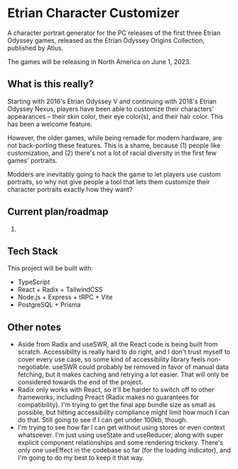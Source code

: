 # Etrian Character Customizer

A character portrait generator for the PC releases of the first three Etrian Odyssey games, released as the Etrian Odyssey Origins Collection, published by Atlus.

The games will be releasing in North America on June 1, 2023.

## What is this really?

Starting with 2016's Etrian Odyssey V and continuing with 2018's Etrian Odyssey Nexus, players have been able to customize their characters' appearances – their skin color, their eye color(s), and their hair color. This has been a welcome feature.

However, the older games, while being remade for modern hardware, are not back-porting these features. This is a shame, because (1) people like customization, and (2) there's not a lot of racial diversity in the first few games' portraits.

Modders are inevitably going to hack the game to let players use custom portraits, so why not give people a tool that lets them customize their character portraits exactly how they want?

## Current plan/roadmap

1.

## Tech Stack

This project will be built with:

- TypeScript
- React + Radix + TailwindCSS
- Node.js + Express + tRPC + Vite
- PostgreSQL + Prisma

## Other notes

- Aside from Radix and useSWR, all the React code is being built from scratch. Accessibility is really hard to do right, and I don't trust myself to cover every use case, so some kind of accessibility library feels non-negotiable. useSWR could probably be removed in favor of manual data fetching, but it makes caching and retrying a lot easier. That will only be considered towards the end of the project.
- Radix only works with React, so it'll be harder to switch off to other frameworks, including Preact (Radix makes no guarantees for compatibility). I'm trying to get the final app bundle size as small as possible, but hitting accessibility compliance might limit how much I can do that. Still going to see if I can get under 100kb, though.
- I'm trying to see how far I can get without using stores or even context whatsoever. I'm just using useState and useReducer, along with super explicit component relationships and some rendering trickery. There's only one useEffect in the codebase so far (for the loading indicator), and I'm going to do my best to keep it that way.
